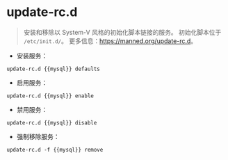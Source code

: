 # update-rc.d

> 安装和移除以 System-V 风格的初始化脚本链接的服务。
> 初始化脚本位于 `/etc/init.d/`。
> 更多信息：<https://manned.org/update-rc.d>。

- 安装服务：

`update-rc.d {{mysql}} defaults`

- 启用服务：

`update-rc.d {{mysql}} enable`

- 禁用服务：

`update-rc.d {{mysql}} disable`

- 强制移除服务：

`update-rc.d -f {{mysql}} remove`